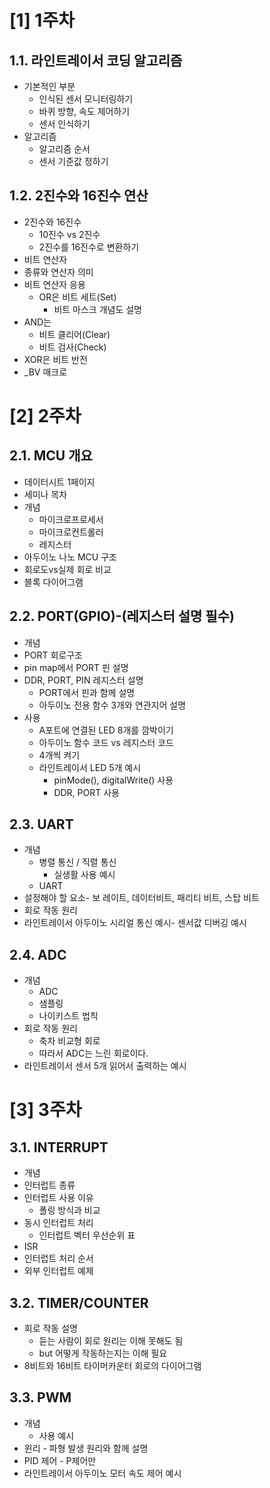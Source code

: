 # [1] 1주차
## 1.1. 라인트레이서 코딩 알고리즘
- 기본적인 부분
  - 인식된 센서 모니터링하기
  - 바퀴 방향, 속도 제어하기
  - 센서 인식하기
- 알고리즘
  - 알고리즘 순서
  - 센서 기준값 정하기
## 1.2. 2진수와 16진수 연산
- 2진수와 16진수
  - 10진수 vs 2진수
  - 2진수를 16진수로 변환하기
- 비트 연산자
- 종류와 연산자 의미
- 비트 연산자 응용
  - OR은 비트 세트(Set)
    - 비트 마스크 개념도 설명
- AND는
  - 비트 클리어(Clear)
  - 비트 검사(Check)
- XOR은 비트 반전
- _BV 매크로

  
# [2] 2주차
## 2.1. MCU 개요
- 데이터시트 1페이지
- 세미나 목차
- 개념
  - 마이크로프로세서
  - 마이크로컨트롤러
  - 레지스터
- 아두이노 나노 MCU 구조
- 회로도vs실제 회로 비교
- 블록 다이어그램
## 2.2. PORT(GPIO)-(레지스터 설명 필수)
- 개념
- PORT 회로구조
- pin map에서 PORT 핀 설명
- DDR, PORT, PIN 레지스터 설명
  - PORT에서 핀과 함께 설명
  - 아두이노 전용 함수 3개와 연관지어 설명
- 사용
  - A포트에 연결된 LED 8개를 깜박이기
  - 아두이노 함수 코드 vs 레지스터 코드
  - 4개씩 켜기
  - 라인트레이서 LED 5개 예시
    - pinMode(), digitalWrite() 사용
    - DDR, PORT 사용
## 2.3. UART
- 개념
  - 병렬 통신 / 직렬 통신
    - 실생활 사용 예시
  - UART
- 설정해야 할 요소- 보 레이트, 데이터비트, 패리티 비트, 스탑 비트
- 회로 작동 원리
- 라인트레이서 아두이노 시리얼 통신 예시- 센서값 디버깅 예시
## 2.4. ADC
- 개념
  - ADC
  - 샘플링
  - 나이키스트 법칙
- 회로 작동 원리
  - 축차 비교형 회로
  - 따라서 ADC는 느린 회로이다.
- 라인트레이서 센서 5개 읽어서 출력하는 예시

# [3] 3주차
## 3.1. INTERRUPT
- 개념
- 인터럽트 종류
- 인터럽트 사용 이유
  - 폴링 방식과 비교
- 동시 인터럽트 처리
  - 인터럽트 벡터 우선순위 표
- ISR
- 인터럽트 처리 순서
- 외부 인터럽트 예제
## 3.2. TIMER/COUNTER
- 회로 작동 설명
  - 듣는 사람이 회로 원리는 이해 못해도 됨
  - but 어떻게 작동하는지는 이해 필요
- 8비트와 16비트 타이머카운터 회로의 다이어그램
## 3.3. PWM
- 개념
  - 사용 예시
- 윈리 - 파형 발생 원리와 함께 설명
- PID 제어 - P제어만
- 라인트레이서 아두이노 모터 속도 제어 예시
